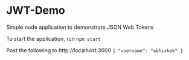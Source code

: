 # JWT-Demo

Simple node application to demonstrate JSON Web Tokens

To start the application, run `npm start`

Post the following to http://localhost:3000
`{
    "username": "abhishek"
}`